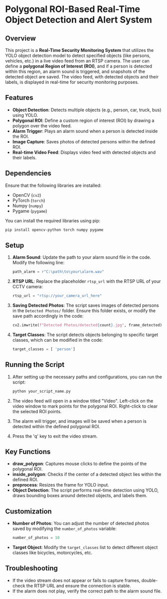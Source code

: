 
#  Polygonal ROI-Based Real-Time Object Detection and Alert System 

## Overview
This project is a **Real-Time Security Monitoring System** that utilizes the YOLO object detection model to detect specified objects (like persons, vehicles, etc.) in a live video feed from an RTSP camera. The user can define a **polygonal Region of Interest (ROI)**, and if a person is detected within this region, an alarm sound is triggered, and snapshots of the detected object are saved. The video feed, with detected objects and their labels, is displayed in real-time for security monitoring purposes.

## Features
- **Object Detection**: Detects multiple objects (e.g., person, car, truck, bus) using YOLO.
- **Polygonal ROI**: Define a custom region of interest (ROI) by drawing a polygon over the video feed.
- **Alarm Trigger**: Plays an alarm sound when a person is detected inside the ROI.
- **Image Capture**: Saves photos of detected persons within the defined ROI.
- **Real-time Video Feed**: Displays video feed with detected objects and their labels.

## Dependencies
Ensure that the following libraries are installed:
- OpenCV (`cv2`)
- PyTorch (`torch`)
- Numpy (`numpy`)
- Pygame (`pygame`)

You can install the required libraries using pip:

```bash
pip install opencv-python torch numpy pygame
```

## Setup

1. **Alarm Sound**: Update the path to your alarm sound file in the code. Modify the following line:
    ```python
    path_alarm = r"C:\path\to\your\alarm.wav"
    ```

2. **RTSP URL**: Replace the placeholder `rtsp_url` with the RTSP URL of your CCTV camera:
    ```python
    rtsp_url = "rtsp://your_camera_url_here"
    ```

3. **Saving Detected Photos**: The script saves images of detected persons in the `Detected Photos/` folder. Ensure this folder exists, or modify the save path accordingly in the code:
    ```python
    cv2.imwrite(f"Detected Photos/detected{count}.jpg", frame_detected)
    ```

4. **Target Classes**: The script detects objects belonging to specific target classes, which can be modified in the code:
    ```python
    target_classes = [ 'person']
    ```

## Running the Script

1. After setting up the necessary paths and configurations, you can run the script:
    ```bash
    python your_script_name.py
    ```

2. The video feed will open in a window titled "Video". Left-click on the video window to mark points for the polygonal ROI. Right-click to clear the selected ROI points.

3. The alarm will trigger, and images will be saved when a person is detected within the defined polygonal ROI.

4. Press the 'q' key to exit the video stream.

## Key Functions

- **draw_polygon**: Captures mouse clicks to define the points of the polygonal ROI.
- **inside_polygon**: Checks if the center of a detected object lies within the defined ROI.
- **preprocess**: Resizes the frame for YOLO input.
- **Object Detection**: The script performs real-time detection using YOLO, draws bounding boxes around detected objects, and labels them.

## Customization

- **Number of Photos**: You can adjust the number of detected photos saved by modifying the `number_of_photos` variable:
    ```python
    number_of_photos = 10
    ```

- **Target Object**: Modify the `target_classes` list to detect different object classes like bicycles, motorcycles, etc.

## Troubleshooting

- If the video stream does not appear or fails to capture frames, double-check the RTSP URL and ensure the connection is stable. 
- If the alarm does not play, verify the correct path to the alarm sound file.
